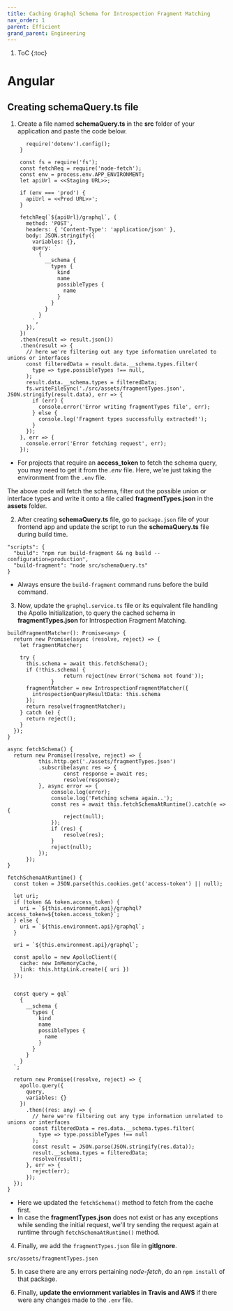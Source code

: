 ```yaml
---
title: Caching Graphql Schema for Introspection Fragment Matching
nav_order: 1
parent: Efficient
grand_parent: Engineering
---
```


1. ToC
{:toc}
<!-- This enables autogenerated Table of Contents based on heading tags (starting with #, ## and so on) --->

# Angular

## Creating schemaQuery.ts file

1. Create a file named **schemaQuery.ts** in the **src** folder of your application and paste the code below.

  ``` if (!process.env.APP_ENVIRONMENT) {
        require('dotenv').config();
      }

      const fs = require('fs');
      const fetchReq = require('node-fetch');
      const env = process.env.APP_ENVIRONMENT;
      let apiUrl = <<Staging URL>>;

      if (env === 'prod') {
        apiUrl = <<Prod URL>>';
      }

      fetchReq(`${apiUrl}/graphql`, {
        method: 'POST',
        headers: { 'Content-Type': 'application/json' },
        body: JSON.stringify({
          variables: {},
          query: `
            {
              __schema {
                types {
                  kind
                  name
                  possibleTypes {
                    name
                  }
                }
              }
            }
          `,
        }),
      })
      .then(result => result.json())
      .then(result => {
        // here we're filtering out any type information unrelated to unions or interfaces
        const filteredData = result.data.__schema.types.filter(
          type => type.possibleTypes !== null,
        );
        result.data.__schema.types = filteredData;
        fs.writeFileSync('./src/assets/fragmentTypes.json', JSON.stringify(result.data), err => {
          if (err) {
            console.error('Error writing fragmentTypes file', err);
          } else {
            console.log('Fragment types successfully extracted!');
          }
        });
      }, err => {
        console.error('Error fetching request', err);
      });
  ```
  - For projects that require an **access_token** to fetch the schema query, you may need to get it from the *.env* file. Here, we're just taking the environment from the `.env` file.

  The above code will fetch the schema, filter out the possible union or interface types and write it onto a file called **fragmentTypes.json** in the **assets** folder.

2. After creating **schemaQuery.ts** file, go to `package.json` file of your frontend app and update the script to run the **schemaQuery.ts** file during build time.

  ```
  "scripts": {
    "build": "npm run build-fragment && ng build --configuration=production",
    "build-fragment": "node src/schemaQuery.ts"
  }
  ```
  - Always ensure the `build-fragment` command runs before the build command.

3. Now, update the `graphql.service.ts` file or its equivalent file handling the Apollo Initialization, to query the cached schema in **fragmentTypes.json** for Introspection Fragment Matching. 

  ```
  buildFragmentMatcher(): Promise<any> {
    return new Promise(async (resolve, reject) => {
      let fragmentMatcher;

      try {
        this.schema = await this.fetchSchema();
        if (!this.schema) {
					return reject(new Error('Schema not found'));
				}
        fragmentMatcher = new IntrospectionFragmentMatcher({
          introspectionQueryResultData: this.schema
        });
        return resolve(fragmentMatcher);
      } catch (e) {
        return reject();
      }
    });
  }

  async fetchSchema() {
    return new Promise((resolve, reject) => {
			this.http.get('./assets/fragmentTypes.json')
			.subscribe(async res => {
					const response = await res;
					resolve(response);
			}, async error => {
				console.log(error);
				console.log('Fetching schema again..');
				const res = await this.fetchSchemaAtRuntime().catch(e => {
					reject(null);
				});
				if (res) {
					resolve(res);
				}
				reject(null);
			});
		});
  }

  fetchSchemaAtRuntime() {
    const token = JSON.parse(this.cookies.get('access-token') || null);

    let uri;
    if (token && token.access_token) {
      uri = `${this.environment.api}/graphql?access_token=${token.access_token}`;
    } else {
      uri = `${this.environment.api}/graphql`;
    }

    uri = `${this.environment.api}/graphql`;

    const apollo = new ApolloClient({
      cache: new InMemoryCache,
      link: this.httpLink.create({ uri })
    });


    const query = gql`
      {
        __schema {
          types {
            kind
            name
            possibleTypes {
              name
            }
          }
        }
      }
    `;

    return new Promise((resolve, reject) => {
      apollo.query({
        query,
        variables: {}
      })
        .then((res: any) => {
          // here we're filtering out any type information unrelated to unions or interfaces
          const filteredData = res.data.__schema.types.filter(
            type => type.possibleTypes !== null
          );
          const result = JSON.parse(JSON.stringify(res.data));
          result.__schema.types = filteredData;
          resolve(result);
        }, err => {
          reject(err);
        });
    });
  }
  ```

  - Here we updated the `fetchSchema()` method to fetch from the cache first. 
  - In case the **fragmentTypes.json** does not exist or has any exceptions while sending the initial request, we'll try sending the request again at runtime through `fetchSchemaAtRuntime()` method.

4. Finally, we add the `fragmentTypes.json` file in **gitIgnore**.

  `src/assets/fragmentTypes.json`

5. In case there are any errors pertaining *node-fetch*, do an `npm install` of that package.

6. Finally, **update the enviornment variables in Travis and AWS** if there were any changes made to the `.env` file.